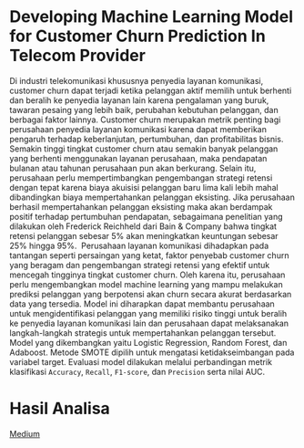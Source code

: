 # Developing Machine Learning Model for Customer Churn Prediction In Telecom Provider
Di industri telekomunikasi khususnya penyedia layanan komunikasi, customer churn dapat terjadi ketika pelanggan aktif memilih untuk berhenti dan beralih ke penyedia layanan lain karena pengalaman yang buruk, tawaran pesaing yang lebih baik, perubahan kebutuhan pelanggan, dan berbagai faktor lainnya. Customer churn merupakan metrik penting bagi perusahaan penyedia layanan komunikasi karena dapat memberikan pengaruh terhadap keberlanjutan, pertumbuhan, dan profitabilitas bisnis. Semakin tinggi tingkat customer churn atau semakin banyak pelanggan yang berhenti menggunakan layanan perusahaan, maka pendapatan bulanan atau tahunan perusahaan pun akan berkurang. Selain itu, perusahaan perlu mempertimbangkan pengembangan strategi retensi dengan tepat karena biaya akuisisi pelanggan baru lima kali lebih mahal dibandingkan biaya mempertahankan pelanggan eksisting. Jika perusahaan berhasil mempertahankan pelanggan eksisting maka akan berdampak positif terhadap pertumbuhan pendapatan, sebagaimana penelitian yang dilakukan oleh Frederick Reichheld dari Bain & Company bahwa tingkat retensi pelanggan sebesar 5% akan meningkatkan keuntungan sebesar 25% hingga 95%. 
Perusahaan layanan komunikasi dihadapkan pada tantangan seperti persaingan yang ketat, faktor penyebab customer churn yang beragam dan pengembangan strategi retensi yang efektif untuk mencegah tingginya tingkat customer churn. Oleh karena itu, perusahaan perlu mengembangkan model machine learning yang mampu melakukan prediksi pelanggan yang berpotensi akan churn secara akurat berdasarkan data yang tersedia. Model ini diharapkan dapat membantu perusahaan untuk mengidentifikasi pelanggan yang memiliki risiko tinggi untuk beralih ke penyedia layanan komunikasi lain dan perusahaan dapat melaksanakan langkah-langkah strategis untuk mempertahankan pelanggan tersebut.
Model yang dikembangkan yaitu Logistic Regression, Random Forest, dan Adaboost. Metode SMOTE dipilih untuk mengatasi ketidakseimbangan pada variabel target. Evaluasi model dilakukan melalui perbandingan metrik klasifikasi `Accuracy`, `Recall`, `F1-score`, dan `Precision` serta nilai AUC.

# Hasil Analisa
[Medium]([https://www.contoh.com](https://medium.com/@budiati.ria/developing-machine-learning-model-for-customer-churn-prediction-in-telecom-provider-2d6ec2f2bb)https://medium.com/@budiati.ria/developing-machine-learning-model-for-customer-churn-prediction-in-telecom-provider-2d6ec2f2bb)
